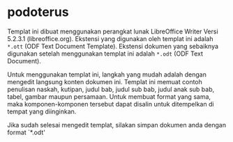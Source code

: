 # podoterus

Templat ini dibuat menggunakan perangkat lunak LibreOffice Writer Versi 5.2.3.1 (libreoffice.org). 
Ekstensi yang digunakan oleh templat ini adalah `*.ott` (ODF Text Document Template). 
Ekstensi dokumen yang sebaiknya digunakan setelah menggunakan templat ini adalah `*.odt` (ODF Text Document).  

Untuk menggunakan templat ini, langkah yang mudah adalah dengan mengedit langsung konten dokumen ini. Templat ini memuat contoh penulisan naskah, kutipan, judul bab, judul sub bab, judul anak sub bab, tabel, gambar maupun persamaan. Untuk membuat format yang sama, maka komponen-komponen tersebut dapat disalin untuk ditempelkan di tempat yang diinginkan.

Jika sudah selesai mengedit templat, silakan simpan dokumen anda dengan format `*.odt'
